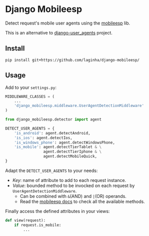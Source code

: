 # Django Mobileesp

Detect request's mobile user agents using the [mobileesp](http://blog.mobileesp.com/) lib. 

This is an alternative to [django-user_agents](https://github.com/selwin/django-user_agents) project. 


## Install

    pip install git+https://github.com/laginha/django-mobileesp/

## Usage

Add to your `settings.py`:

```python
MIDDLEWARE_CLASSES = (
    ...
    'django_mobileesp.middleware.UserAgentDetectionMiddleware'
)

from django_mobileesp.detector import agent

DETECT_USER_AGENTS = {
    'is_android': agent.detectAndroid,
    'is_ios': agent.detectIos,
    'is_windows_phone': agent.detectWindowsPhone,
    'is_mobile': agent.detectTierTablet & \
                 agent.detectTierIphone & \
                 agent.detectMobileQuick,
}
```

Adapt the `DETECT_USER_AGENTS` to your needs:

- _Key_: name of attribute to add to each request instance. 
- _Value_: bounded method to be invocked on each request by `UserAgentDetectionMiddleware`. 
    - Can be combined with `&`(AND) and `|`(OR) operands. 
    - Read the [mobileesp docs](http://blog.mobileesp.com/?page_id=53) to check all the available methods.


Finally access the defined attributes in your views:

```python
def view(request):
    if request.is_mobile:
        ...
```
